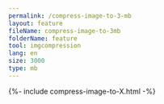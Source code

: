 ```yaml
---
permalink: /compress-image-to-3-mb
layout: feature
fileName: compress-image-to-3mb
folderName: feature
tool: imgcompression
lang: en
size: 3000
type: mb
---
```


{%- include compress-image-to-X.html -%}
